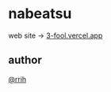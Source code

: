 # nabeatsu

web site -> [3-fool.vercel.app](https://3-fool.vercel.app)

## author
[@rrih](https://github.com/rrih)